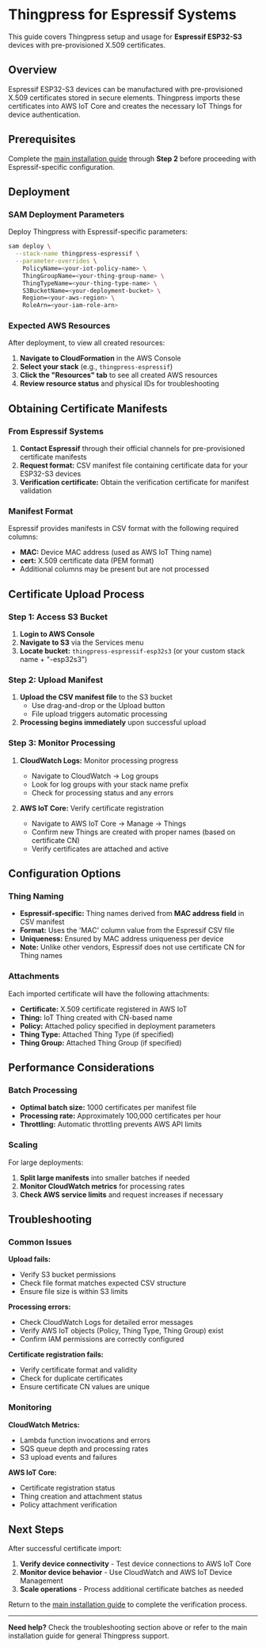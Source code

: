 # Thingpress for Espressif Systems

This guide covers Thingpress setup and usage for **Espressif ESP32-S3** devices with pre-provisioned X.509 certificates.

## Overview

Espressif ESP32-S3 devices can be manufactured with pre-provisioned X.509 certificates stored in secure elements. Thingpress imports these certificates into AWS IoT Core and creates the necessary IoT Things for device authentication.

## Prerequisites

Complete the [main installation guide](../setup/installation.md) through **Step 2** before proceeding with Espressif-specific configuration.

## Deployment

### SAM Deployment Parameters

Deploy Thingpress with Espressif-specific parameters:

```bash
sam deploy \
  --stack-name thingpress-espressif \
  --parameter-overrides \
    PolicyName=<your-iot-policy-name> \
    ThingGroupName=<your-thing-group-name> \
    ThingTypeName=<your-thing-type-name> \
    S3BucketName=<your-deployment-bucket> \
    Region=<your-aws-region> \
    RoleArn=<your-iam-role-arn>
```

### Expected AWS Resources

After deployment, to view all created resources:

1. **Navigate to CloudFormation** in the AWS Console
2. **Select your stack** (e.g., `thingpress-espressif`)
3. **Click the "Resources" tab** to see all created AWS resources
4. **Review resource status** and physical IDs for troubleshooting

## Obtaining Certificate Manifests

### From Espressif Systems

1. **Contact Espressif** through their official channels for pre-provisioned certificate manifests
2. **Request format:** CSV manifest file containing certificate data for your ESP32-S3 devices
3. **Verification certificate:** Obtain the verification certificate for manifest validation

### Manifest Format

Espressif provides manifests in CSV format with the following required columns:
- **MAC:** Device MAC address (used as AWS IoT Thing name)
- **cert:** X.509 certificate data (PEM format)
- Additional columns may be present but are not processed

## Certificate Upload Process

### Step 1: Access S3 Bucket

1. **Login to AWS Console**
2. **Navigate to S3** via the Services menu
3. **Locate bucket:** `thingpress-espressif-esp32s3` (or your custom stack name + "-esp32s3")

### Step 2: Upload Manifest

1. **Upload the CSV manifest file** to the S3 bucket
   - Use drag-and-drop or the Upload button
   - File upload triggers automatic processing
2. **Processing begins immediately** upon successful upload

### Step 3: Monitor Processing

1. **CloudWatch Logs:** Monitor processing progress
   - Navigate to CloudWatch → Log groups
   - Look for log groups with your stack name prefix
   - Check for processing status and any errors

2. **AWS IoT Core:** Verify certificate registration
   - Navigate to AWS IoT Core → Manage → Things
   - Confirm new Things are created with proper names (based on certificate CN)
   - Verify certificates are attached and active

## Configuration Options

### Thing Naming

- **Espressif-specific:** Thing names derived from **MAC address field** in CSV manifest
- **Format:** Uses the 'MAC' column value from the Espressif CSV file
- **Uniqueness:** Ensured by MAC address uniqueness per device
- **Note:** Unlike other vendors, Espressif does not use certificate CN for Thing names

### Attachments

Each imported certificate will have the following attachments:
- **Certificate:** X.509 certificate registered in AWS IoT
- **Thing:** IoT Thing created with CN-based name
- **Policy:** Attached policy specified in deployment parameters
- **Thing Type:** Attached Thing Type (if specified)
- **Thing Group:** Attached Thing Group (if specified)

## Performance Considerations

### Batch Processing

- **Optimal batch size:** 1000 certificates per manifest file
- **Processing rate:** Approximately 100,000 certificates per hour
- **Throttling:** Automatic throttling prevents AWS API limits

### Scaling

For large deployments:
1. **Split large manifests** into smaller batches if needed
2. **Monitor CloudWatch metrics** for processing rates
3. **Check AWS service limits** and request increases if necessary

## Troubleshooting

### Common Issues

**Upload fails:**
- Verify S3 bucket permissions
- Check file format matches expected CSV structure
- Ensure file size is within S3 limits

**Processing errors:**
- Check CloudWatch Logs for detailed error messages
- Verify AWS IoT objects (Policy, Thing Type, Thing Group) exist
- Confirm IAM permissions are correctly configured

**Certificate registration fails:**
- Verify certificate format and validity
- Check for duplicate certificates
- Ensure certificate CN values are unique

### Monitoring

**CloudWatch Metrics:**
- Lambda function invocations and errors
- SQS queue depth and processing rates
- S3 upload events and failures

**AWS IoT Core:**
- Certificate registration status
- Thing creation and attachment status
- Policy attachment verification

## Next Steps

After successful certificate import:

1. **Verify device connectivity** - Test device connections to AWS IoT Core
2. **Monitor device behavior** - Use CloudWatch and AWS IoT Device Management
3. **Scale operations** - Process additional certificate batches as needed

Return to the [main installation guide](../setup/installation.md#step-4-verify-installation) to complete the verification process.

---

**Need help?** Check the troubleshooting section above or refer to the main installation guide for general Thingpress support.

